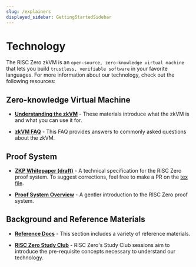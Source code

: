 ```yaml
---
slug: /explainers
displayed_sidebar: GettingStartedSidebar
---
```


# Technology

The RISC Zero zkVM is an `open-source, zero-knowledge virtual machine` that lets you build `trustless, verifiable software` in your favorite languages. 
For more information about our technology, check out the following resources: 

## Zero-knowledge Virtual Machine

- [**Understanding the zkVM**](zkvm/what_is_risc_zero.md) - These materials introduce what the zkVM is and what you can use it for. 

- [**zkVM FAQ**](faq.md) - This FAQ provides answers to commonly asked questions about the zkVM.


## Proof System

- [**ZKP Whitepaper (draft)**](https://www.risczero.com/proof-system-in-detail.pdf) - A technical specification for the RISC Zero proof system. 
To suggest corrections, feel free to make a PR on the [tex file](https://github.com/risc0/website/blob/main/static/proof-system-in-detail.tex). 

- [**Proof System Overview**](proof-system/proof-system.md) - A gentler introduction to the RISC Zero proof system. 

## Background and Reference Materials

- [**Reference Docs**](reference-docs/about-starks.md) - This section includes a variety of reference materials.

- [**RISC Zero Study Club**](study-club/studyclub.md) - RISC Zero's Study Club sessions aim to introduce the pre-requisite concepts necessary to understand our technology. 